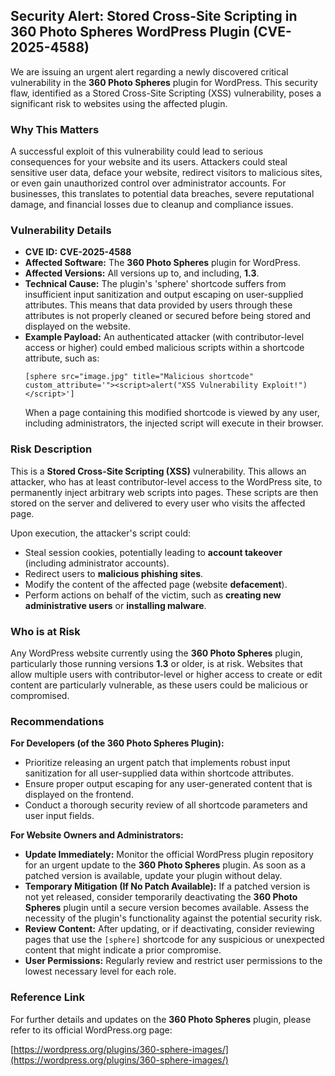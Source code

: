 ## Security Alert: Stored Cross-Site Scripting in **360 Photo Spheres** WordPress Plugin (**CVE-2025-4588**)

We are issuing an urgent alert regarding a newly discovered critical vulnerability in the **360 Photo Spheres** plugin for WordPress. This security flaw, identified as a Stored Cross-Site Scripting (XSS) vulnerability, poses a significant risk to websites using the affected plugin.

### Why This Matters

A successful exploit of this vulnerability could lead to serious consequences for your website and its users. Attackers could steal sensitive user data, deface your website, redirect visitors to malicious sites, or even gain unauthorized control over administrator accounts. For businesses, this translates to potential data breaches, severe reputational damage, and financial losses due to cleanup and compliance issues.

### Vulnerability Details

*   **CVE ID:** **CVE-2025-4588**
*   **Affected Software:** The **360 Photo Spheres** plugin for WordPress.
*   **Affected Versions:** All versions up to, and including, **1.3**.
*   **Technical Cause:** The plugin's 'sphere' shortcode suffers from insufficient input sanitization and output escaping on user-supplied attributes. This means that data provided by users through these attributes is not properly cleaned or secured before being stored and displayed on the website.
*   **Example Payload:** An authenticated attacker (with contributor-level access or higher) could embed malicious scripts within a shortcode attribute, such as:
    ```
    [sphere src="image.jpg" title="Malicious shortcode" custom_attribute='"><script>alert("XSS Vulnerability Exploit!")</script>']
    ```
    When a page containing this modified shortcode is viewed by any user, including administrators, the injected script will execute in their browser.

### Risk Description

This is a **Stored Cross-Site Scripting (XSS)** vulnerability. This allows an attacker, who has at least contributor-level access to the WordPress site, to permanently inject arbitrary web scripts into pages. These scripts are then stored on the server and delivered to every user who visits the affected page.

Upon execution, the attacker's script could:
*   Steal session cookies, potentially leading to **account takeover** (including administrator accounts).
*   Redirect users to **malicious phishing sites**.
*   Modify the content of the affected page (website **defacement**).
*   Perform actions on behalf of the victim, such as **creating new administrative users** or **installing malware**.

### Who is at Risk

Any WordPress website currently using the **360 Photo Spheres** plugin, particularly those running versions **1.3** or older, is at risk. Websites that allow multiple users with contributor-level or higher access to create or edit content are particularly vulnerable, as these users could be malicious or compromised.

### Recommendations

**For Developers (of the 360 Photo Spheres Plugin):**
*   Prioritize releasing an urgent patch that implements robust input sanitization for all user-supplied data within shortcode attributes.
*   Ensure proper output escaping for any user-generated content that is displayed on the frontend.
*   Conduct a thorough security review of all shortcode parameters and user input fields.

**For Website Owners and Administrators:**
*   **Update Immediately:** Monitor the official WordPress plugin repository for an urgent update to the **360 Photo Spheres** plugin. As soon as a patched version is available, update your plugin without delay.
*   **Temporary Mitigation (If No Patch Available):** If a patched version is not yet released, consider temporarily deactivating the **360 Photo Spheres** plugin until a secure version becomes available. Assess the necessity of the plugin's functionality against the potential security risk.
*   **Review Content:** After updating, or if deactivating, consider reviewing pages that use the `[sphere]` shortcode for any suspicious or unexpected content that might indicate a prior compromise.
*   **User Permissions:** Regularly review and restrict user permissions to the lowest necessary level for each role.

### Reference Link

For further details and updates on the **360 Photo Spheres** plugin, please refer to its official WordPress.org page:

[https://wordpress.org/plugins/360-sphere-images/](https://wordpress.org/plugins/360-sphere-images/)